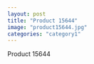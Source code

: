 ```yaml
---
layout: post
title: "Product 15644"
image: "product15644.jpg"
categories: "category1"
---
```

Product 15644
